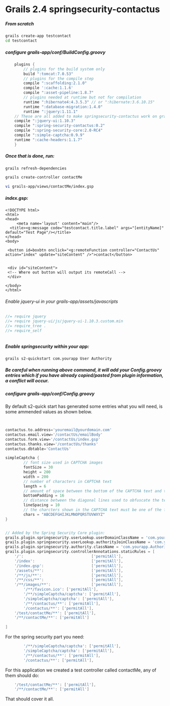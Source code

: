 # Grails 2.4 springsecurity-contactus
##### From scratch


```bash
grails create-app testcontact
cd testcontact
```


##### configure  grails-app/conf/BuildConfig.groovy

```groovy
    plugins {
        // plugins for the build system only
        build ":tomcat:7.0.53"
        // plugins for the compile step
        compile ":scaffolding:2.1.0"
        compile ':cache:1.1.6'
        compile ":asset-pipeline:1.8.7"
        // plugins needed at runtime but not for compilation
        runtime ":hibernate4:4.3.5.3" // or ":hibernate:3.6.10.15"
        runtime ":database-migration:1.4.0"
        runtime ":jquery:1.11.1"
	// These are all added to make springsecurity-contactus work on grails 2.4 app
	compile ":jquery-ui:1.10.3"
	compile ":spring-security-contactus:0.2"
	compile ":spring-security-core:2.0-RC4"
	compile ":simple-captcha:0.9.9" 
	runtime ":cache-headers:1.1.7"
    }
```



##### Once that is done, run:
 
```bash
grails refresh-dependencies

grails create-controller contactMe

vi grails-app/views/contactMe/index.gsp
```



##### index.gsp:
```gsp
<!DOCTYPE html>
<html>
<head>
     <meta name='layout' content="main"/>
  <title><g:message code="testcontact.title.label" args="[entityName]" default="Test Page"/></title>
</head>
<body>
  
 <button id=boxbtn onclick="<g:remoteFunction controller="ContactUs" action="index" update="siteContent" />">contact</button>


 <div id="siteContent">
 <!-- Where out button will output its remoteCall -->
 </div>
 
</body>
</html>
```



###### Enable jquery-ui in your grails-app/assets/javascripts  
```js
//= require jquery
//= require jquery-ui/js/jquery-ui-1.10.3.custom.min
//= require_tree .
//= require_self

```    

###### 


##### Enable springsecurity within your app:   
````bash
grails s2-quickstart com.yourapp User Authority

````

##### Be careful when running above command, it will add your Config.groovy entries which if you have already copied/pasted from plugin information, a conflict will occur.


##### configure  grails-app/conf/Config.groovy
By default s2-quick start has generated some entries what you will need, is some ammended values as shown below.


```groovy


contactus.to.address='youremail@yourdomain.com'
contactus.email.view='/contactUs/emailBody'
contactus.form.view='/contactUs/index.gsp'
contactus.thanks.view='/contactUs/thanks'
contactus.dbtable='ContactUs'

simpleCaptcha {
        // font size used in CAPTCHA images
        fontSize = 30
        height = 200
        width = 200
        // number of characters in CAPTCHA text
        length = 6
        // amount of space between the bottom of the CAPTCHA text and the bottom of the CAPTCHA image
        bottomPadding = 16
        // distance between the diagonal lines used to obfuscate the text
        lineSpacing = 10
        // the charcters shown in the CAPTCHA text must be one of the following
        chars = "ABCDEFGHIJKLMNOPQRSTUVWXYZ"
}


// Added by the Spring Security Core plugin:
grails.plugin.springsecurity.userLookup.userDomainClassName = 'com.yourapp.User'
grails.plugin.springsecurity.userLookup.authorityJoinClassName = 'com.yourapp.UserAuthority'
grails.plugin.springsecurity.authority.className = 'com.yourapp.Authority'
grails.plugin.springsecurity.controllerAnnotations.staticRules = [
	'/':                              ['permitAll'],
	'/index':                         ['permitAll'],
	'/index.gsp':                     ['permitAll'],
	'/assets/**':                     ['permitAll'],
	'/**/js/**':                      ['permitAll'],
	'/**/css/**':                     ['permitAll'],
	'/**/images/**':                  ['permitAll'],
        '/**/favicon.ico': ['permitAll'],
        '/**/simpleCaptcha/captcha': ['permitAll'],
        '/simpleCaptcha/captcha': ['permitAll'],
        '/**/contactus/**': ['permitAll'],
        '/contactus/**': ['permitAll'],
	'/test/contactMe/**': ['permitAll'],
	'/**/contactMe/**': ['permitAll']
	
]

```



For the spring security part you need:

```groovy
        '/**/simpleCaptcha/captcha': ['permitAll'],
        '/simpleCaptcha/captcha': ['permitAll'],
        '/**/contactus/**': ['permitAll'],
        '/contactus/**': ['permitAll'],
```

For this application we created a test controller called contactMe, any of them should do:

```groovy        
	'/test/contactMe/**': ['permitAll'],
	'/**/contactMe/**': ['permitAll']

```

That should cover it all.

